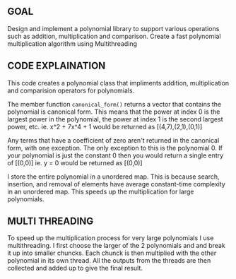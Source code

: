 ## GOAL
Design and implement a polynomial library to support various operations such as addition, multiplication and comparison. Create a fast polynomial multiplication algorithm using Multithreading

## CODE EXPLAINATION

This code creates a polynomial class that impliments addition, multiplication and comparision operators for polynomials.

The member function `canonical_form()` returns a vector that contains the polynomial is canonical form. This means that the power at index 0 is the largest power in the polynomial, the power at index 1 is the second largest power, etc.   ie. x^2 + 7x^4 + 1 would be returned as [(4,7),(2,1),(0,1)]

Any terms that have a coefficient of zero aren't returned in the canonical form, with one exception. The only exception to this is the polynomial 0. If your polynomial is just the constant 0 then you would return a single entry of [(0,0)] ie. y = 0 would be returned as [(0,0)]

I store the entire polynomial in a unordered map. This is because search, insertion, and removal of elements have average constant-time complexity in an unordered map. This speeds up the multiplication for large polynomials.

## MULTI THREADING

To speed up the multiplication process for very large polynomials I use multithreading. I first choose the larger of the 2 polynomials and and break it up into smaller chuncks. Each chunck is then multiplied with the other polynomial in its own thread. All the outputs from the threads are then collected and added up to give the final result.


